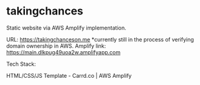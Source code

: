 # takingchances

Static website via AWS Amplify implementation.

URL: https://takingchanceson.me *currently still in the process of verifying domain ownership in AWS.
Amplify link: https://main.dlkpug49uoa2w.amplifyapp.com

Tech Stack:

HTML/CSS/JS Template - Carrd.co | AWS Amplify